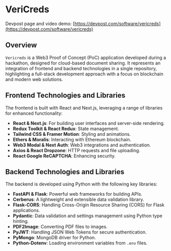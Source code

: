 # VeriCreds

Devpost page and video demo: [https://devpost.com/software/vericreds](https://devpost.com/software/vericreds)

## Overview
`Vericreds` is a Web3 Proof of Concept (PoC) application developed during a hackathon, designed for cloud-based document sharing. It represents an integration of frontend and backend technologies in a single repository, highlighting a full-stack development approach with a focus on blockchain and modern web solutions.

## Frontend Technologies and Libraries
The frontend is built with React and Next.js, leveraging a range of libraries for enhanced functionality:
- **React & Next.js**: For building user interfaces and server-side rendering.
- **Redux Toolkit & React Redux**: State management.
- **Tailwind CSS & Framer Motion**: Styling and animations.
- **Ethers & Moralis**: Interacting with Ethereum blockchain.
- **Web3 Modal & Next Auth**: Web3 integrations and authentication.
- **Axios & React Dropzone**: HTTP requests and file uploading.
- **React Google ReCAPTCHA**: Enhancing security.

## Backend Technologies and Libraries
The backend is developed using Python with the following key libraries:
- **FastAPI & Flask**: Powerful web frameworks for building APIs.
- **Cerberus**: A lightweight and extensible data validation library.
- **Flask-CORS**: Handling Cross-Origin Resource Sharing (CORS) for Flask applications.
- **Pydantic**: Data validation and settings management using Python type hinting.
- **PDF2Image**: Converting PDF files to images.
- **PyJWT**: Handling JSON Web Tokens for secure authentication.
- **PyMongo**: MongoDB driver for Python.
- **Python-Dotenv**: Loading environment variables from `.env` files.
